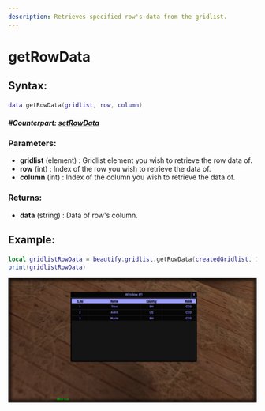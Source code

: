 ```yaml
---
description: Retrieves specified row's data from the gridlist.
---
```


# getRowData

## **Syntax:**

```lua
data getRowData(gridlist, row, column)
```

#### _**\#Counterpart:**_ [_**setRowData**_](setgridlistrowdata.md)

### **Parameters:**

* **gridlist** \(element\) : Gridlist element you wish to retrieve the row data of.
* **row** \(int\) : Index of the row you wish to retrieve the data of.
* **column** \(int\) : Index of the column you wish to retrieve the data of.

### **Returns:**

* **data** \(string\) : Data of row's column.

## **Example:**

```lua
local gridlistRowData = beautify.gridlist.getRowData(createdGridlist, 1, 2)
print(gridlistRowData)
```

![](../../.gitbook/assets/getgridlistrowdata.png)

